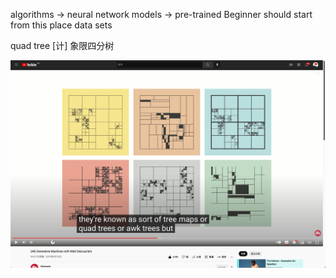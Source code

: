 algorithms -> neural network
models -> pre-trained   Beginner should start from this place
data sets

quad tree 
[计] 象限四分树

![image](https://github.com/KaixiangYang6/Machine-Learning-JS/blob/master/IMG/Snipaste_2022-04-24_00-36-40.png)